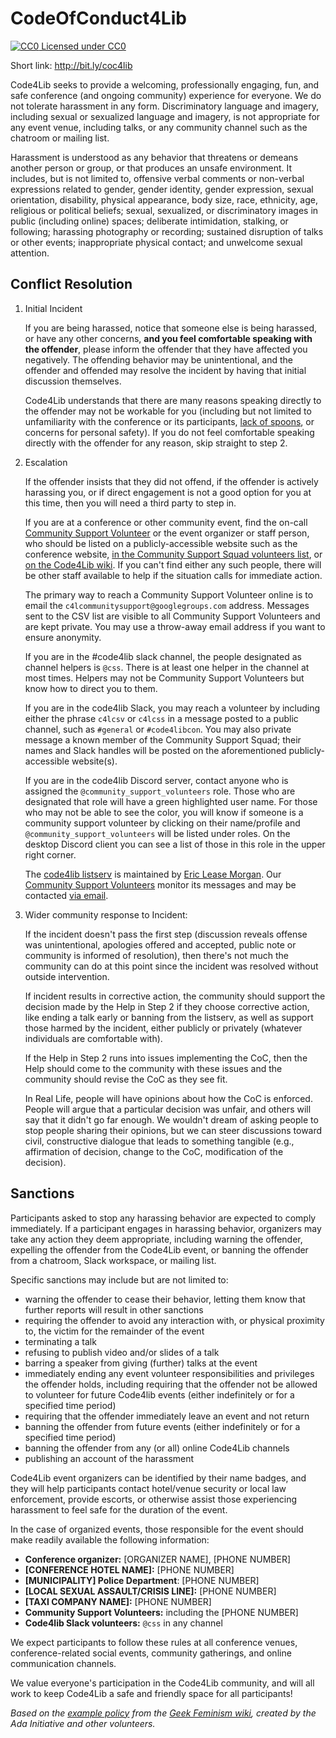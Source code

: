 CodeOfConduct4Lib
=================

[![CC0](http://i.creativecommons.org/p/zero/1.0/80x15.png) Licensed under CC0](http://creativecommons.org/publicdomain/zero/1.0/)

Short link: <http://bit.ly/coc4lib>

Code4Lib seeks to provide a welcoming, professionally engaging, fun, and
safe conference (and ongoing community) experience for everyone. We do not
tolerate harassment in any form. Discriminatory language and imagery,
including sexual or sexualized language and imagery, is not appropriate
for any event venue, including talks, or any community channel such as the
chatroom or mailing list.

Harassment is understood as any behavior that threatens or demeans another
person or group, or that produces an unsafe environment.  It includes, but is not limited to,
offensive verbal comments or non-verbal expressions related to gender, gender
identity, gender expression, sexual orientation, disability, physical
appearance, body size, race, ethnicity, age, religious or political beliefs; sexual,
sexualized, or discriminatory images in public (including online) spaces;
deliberate intimidation, stalking, or following; harassing photography or
recording; sustained disruption of talks or other events; inappropriate physical
contact; and unwelcome sexual attention.

## Conflict Resolution

1. Initial Incident

    If you are being harassed, notice that someone else is being harassed,
    or have any other concerns, __and you feel comfortable speaking with
    the offender__, please inform the offender that they have affected you
    negatively. The offending behavior may be unintentional, and the
    offender and offended may resolve the incident by having that initial
    discussion themselves.

    Code4Lib understands that there are many reasons speaking directly to
    the offender may not be workable for you (including but not limited to
    unfamiliarity with the conference or its participants, [lack of spoons](https://web.archive.org/web/20191117210039/https://butyoudontlooksick.com/articles/written-by-christine/the-spoon-theory/),
    or concerns for personal safety). If you do not feel comfortable
    speaking directly with the offender for any reason, skip straight to
    step 2.

2. Escalation

    If the offender insists that they did not offend, if the offender is
    actively harassing you, or if direct engagement is not a good option
    for you at this time, then you will need a third party to step in.

    If you are at a conference or other community event,
    find the on-call [Community Support Volunteer](csvcharge.md) or the event organizer or
    staff person, who should be listed on a publicly-accessible website such as the
    conference website, [in the Community Support Squad volunteers list](css_volunteers.md),
    or [on the Code4Lib wiki](http://wiki.code4lib.org/index.php/Main_Page).
    If you can't find either any such people, there will be other staff
    available to help if the situation calls for immediate action.

    The primary way to reach a Community Support Volunteer online is to email
    the `c4lcommunitysupport@googlegroups.com` address. Messages sent to the CSV list are
    visible to all Community Support Volunteers and are kept private. You may
    use a throw-away email address if you want to ensure anonymity.

    If you are in the #code4lib slack channel, the people
    designated as channel helpers is `@css`. There is at least one helper
    in the channel at most times. Helpers may not be Community Support
    Volunteers but know how to direct you to them.

    If you are in the code4lib Slack, you may reach a volunteer by including
    either the phrase `c4lcsv` or `c4lcss` in a message posted to a public
    channel, such as `#general` or `#code4libcon`. You may also private message
    a known member of the Community Support Squad; their names and Slack handles
    will be posted on the aforementioned publicly-accessible website(s).

    If you are in the code4lib Discord server, contact anyone who is assigned
    the `@community_support_volunteers` role. Those who are designated that role
    will have a green highlighted user name. For those who may not be able to see
    the color, you will know if someone is a community support volunteer by
    clicking on their name/profile and `@community_support_volunteers` will be
    listed under roles. On the desktop Discord client you can see a list of
    those in this role in the upper right corner.

    The [code4lib listserv](https://lists.clir.org/cgi-bin/wa?A0=CODE4LIB) is
    maintained by [Eric Lease Morgan](http://www3.nd.edu/~emorgan/). Our
    [Community Support Volunteers](css_volunteers.md) monitor its messages and
    may be contacted [via email](mailto:c4lcommunitysupport@googlegroups.com).

3. Wider community response to Incident:

    If the incident doesn't pass the first step (discussion reveals offense
    was unintentional, apologies offered and accepted, public note or
    community is informed of resolution), then there's not much the community
    can do at this point since the incident was resolved without outside
    intervention.

    If incident results in corrective action, the community should support
    the decision made by the Help in Step 2 if they choose corrective action,
    like ending a talk early or banning from the listserv, as well as
    support those harmed by the incident, either publicly or privately
    (whatever individuals are comfortable with).

    If the Help in Step 2 runs into issues implementing the CoC, then the
    Help should come to the community with these issues and the community
    should revise the CoC as they see fit.

    In Real Life, people will have opinions about how the CoC is enforced.
    People will argue that a particular decision was unfair, and others will
    say that it didn't go far enough. We wouldn't dream of asking people to
    stop people sharing their opinions, but we can steer discussions toward
    civil, constructive dialogue that leads to something tangible (e.g.,
    affirmation of decision, change to the CoC, modification of the decision).

## Sanctions

Participants asked to stop any harassing behavior are expected to comply
immediately. If a participant engages in harassing behavior, organizers may
take any action they deem appropriate, including warning the offender,
expelling the offender from the Code4Lib event, or banning the offender from
a chatroom, Slack workspace, or mailing list.

Specific sanctions may include but are not limited to:

* warning the offender to cease their behavior, letting them know that
further reports will result in other sanctions
* requiring the offender to avoid any interaction with, or physical
proximity to, the victim for the remainder of the event
* terminating a talk
* refusing to publish video and/or slides of a talk
* barring a speaker from giving (further) talks at the event
* immediately ending any event volunteer responsibilities and privileges the
offender holds, including requiring that the offender not be allowed to
volunteer for future Code4lib events (either indefinitely or for a specified time period)
* requiring that the offender immediately leave an event and not return
* banning the offender from future events (either indefinitely or for a
specified time period)
* banning the offender from any (or all) online Code4Lib channels
* publishing an account of the harassment

Code4Lib event organizers can be identified by their name badges, and they will
help participants contact hotel/venue security or local law enforcement,
provide escorts, or otherwise assist those experiencing harassment to feel
safe for the duration of the event.

In the case of organized events, those responsible for the event should make readily available the following information:

* **Conference organizer:** [ORGANIZER NAME], [PHONE NUMBER]
* **[CONFERENCE HOTEL NAME]:** [PHONE NUMBER]
* **[MUNICIPALITY] Police Department**: [PHONE NUMBER]
* **[LOCAL SEXUAL ASSAULT/CRISIS LINE]:** [PHONE NUMBER]
* **[TAXI COMPANY NAME]:** [PHONE NUMBER]
* **Community Support Volunteers:** including the [PHONE NUMBER]
* **Code4lib Slack volunteers:** `@css` in any channel

We expect participants to follow these rules at all conference venues,
conference-related social events, community gatherings, and online
communication channels.

We value everyone's participation in the Code4Lib community, and will all
work to keep Code4Lib a safe and friendly space for all participants!

*Based on the [example policy](http://geekfeminism.wikia.com/wiki/Conference_anti-harassment)
from the [Geek Feminism wiki](http://geekfeminism.wikia.com/), created by the
Ada Initiative and other volunteers.*
